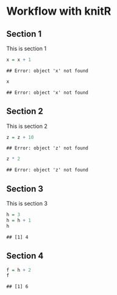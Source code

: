 # Workflow with knitR

## Section 1

This is section 1


```r
x = x + 1
```

```
## Error: object 'x' not found
```

```r
x
```

```
## Error: object 'x' not found
```


## Section 2

This is section 2


```r
z = z + 10
```

```
## Error: object 'z' not found
```

```r
z * 2
```

```
## Error: object 'z' not found
```


## Section 3 ##

This is section 3


```r
h = 3
h = h + 1
h
```

```
## [1] 4
```


## Section 4 ##



```r
f = h + 2
f
```

```
## [1] 6
```

